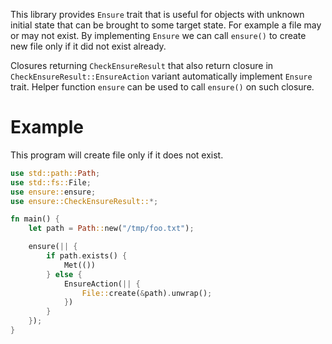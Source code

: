 This library provides `Ensure` trait that is useful for objects with unknown initial state that can be brought to some target state.
For example a file may or may not exist. By implementing `Ensure` we can call `ensure()` to create new file only if it did not exist already.

Closures returning `CheckEnsureResult` that also return closure in `CheckEnsureResult::EnsureAction` variant automatically implement `Ensure` trait. 
Helper function `ensure` can be used to call `ensure()` on such closure.

# Example

This program will create file only if it does not exist.

```rust
use std::path::Path;
use std::fs::File;
use ensure::ensure;
use ensure::CheckEnsureResult::*;

fn main() {
    let path = Path::new("/tmp/foo.txt");

    ensure(|| {
        if path.exists() {
            Met(())
        } else {
            EnsureAction(|| {
                File::create(&path).unwrap();
            })
        }
    });
}
```
